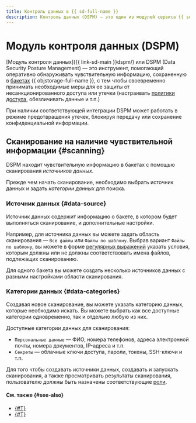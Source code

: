 ```yaml
---
title: Контроль данных в {{ sd-full-name }}
description: Контроль данных (DSPM) — это один из модулей сервиса {{ sd-name }}, помогающий обнаруживать сохраненную в бакетах {{ objstorage-full-name }} чувствительную информацию и оценивать влияние такой информации на уровень безопасности и соответствие требованиям нормативных актов и отраслевых стандартов.
---
```


# Модуль контроля данных (DSPM)

[Модуль контроля данных]({{ link-sd-main }}dspm/) или DSPM (Data Security Posture Management) — это инструмент, помогающий оперативно обнаруживать чувствительную информацию, сохраненную в [бакетах](../../storage/concepts/bucket.md) {{ objstorage-full-name }}, с тем чтобы своевременно принимать необходимые меры для ее защиты от несанкционированного доступа или утечки (настраивать [политики доступа](../../storage/concepts/policy.md), обезличивать данные и т.п.)

При наличии соответствующей интеграции DSPM может работать в режиме предотвращения утечек, блокируя передачу или сохранение конфиденциальной информации.

## Сканирование на наличие чувствительной информации {#scanning}

DSPM находит чувствительную информацию в бакетах с помощью сканирования _источников данных_.

Прежде чем начать сканирование, необходимо выбрать источник данных и задать _категории данных_ для поиска. 

### Источник данных {#data-source}

Источник данных содержит информацию о бакете, в котором будет выполняться сканирование, и дополнительные настройки.

Например, для источника данных вы можете задать область сканирования — `Все файлы` или `Файлы по шаблону`. Выбрав вариант `Файлы по шаблону`, вы можете в форме [регулярных выражений](https://ru.wikipedia.org/wiki/Регулярные_выражения) указать условия, которым должны или не должны соответствовать имена файлов, подлежащих сканированию.

Для одного бакета вы можете создать несколько источников данных с разными настройками области сканирования.

### Категории данных {#data-categories}

Создавая новое сканирование, вы можете указать категорию данных, которые необходимо искать. Вы можете выбрать как все доступные категории одновременно, так и отдельно любую из них.

Доступные категории данных для сканирования:

* `Персональные данные` — ФИО, номера телефонов, адреса электронной почты, номера документов, IP-адреса и т.п.
* `Секреты` — облачные ключи доступа, пароли, токены, SSH-ключи и т.п.

Для того чтобы создавать источники данных, создавать и запускать сканирования, а также просматривать результаты сканирования, пользователю должны быть назначены соответствующие [роли](../security/index.md).

#### См. также {#see-also}

* [{#T}](../operations/dspm/create-data-source.md)
* [{#T}](../operations/dspm/create-scan.md)
